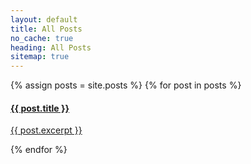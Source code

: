 ```yaml
---
layout: default
title: All Posts
no_cache: true
heading: All Posts
sitemap: true
---
```


<div class="row">
  <div class="list-group">
  {% assign posts = site.posts %}
  {% for post in posts %}
      <a href="{{site.baseurl}}{{ post.url }}" class="list-group-item">
        <h4 class="list-group-item-heading">{{ post.title }}</h4>
        <p class="list-group-item-text">{{ post.excerpt }}</p>
      </a>
  {% endfor %}
  </div>
</div>

<div class="row notfound" style="display:none">
  <div class="jumbotron">
    <h1>Sorry!</h1>
    <h2>The material you were searching for can not be found.</h2>
  </div>
</div>

<script src="{{site.baseurl}}/js/lib/jquery-1.11.2.js"></script>
<script>
var base-url = {{site.baseurl}};
function GetURLParameter(sParam)
{
    var sPageURL = window.location.search.substring(1);
    var sURLVariables = sPageURL.split('&');
    for (var i = 0; i < sURLVariables.length; i++)
    {
        var sParameterName = sURLVariables[i].split('=');
        if (sParameterName[0] == sParam)
        {
            return sParameterName[1];
        }
    }
}

function capitalize(text) {
  if (text)
    return text.substr(0,1).toUpperCase() + text.substr(1);
  else
    return "";
}

$.getJSON( "post_index.json", function( data ) {
  var items = [];
  $.each( data, function( key, val ) {
    items.push('<div class="' + val.category + ' ' + val.tags.join(" ") + ' style="display:none"><a href="' + base-url + val.file + '" class="list-group-item"><h4 class="list-group-item-heading">' + val.title + '</h4><p class="list-group-item-text">' + val.description + '</p></a></div>');
  });

  $(".list-group").html(items.join(""));

  var type = GetURLParameter("type");
  var tag = GetURLParameter("tag");

  var title = capitalize(tag) + " " + capitalize(type) + " Posts";
  $('h1.blog-title small').text(title);
  $('li.active').text(capitalize(type) + " Posts");
  document.title = document.title.replace("Posts", title);

  if (type) {
    if (!tag) {
      $('div[class*=' + type + ']').show();
    } else {
      $('div[class*=' + type + ']').filter('.' + tag).show();
    }
  }
  if ($('div.row div:visible').length === 0) {
    $('div.notfound').show();
  }
});
</script>
